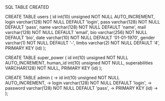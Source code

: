 SQL TABLE CREATED

CREATE TABLE users (
     id int(10) unsigned NOT NULL AUTO_INCREMENT,
     login varchar(128) NOT NULL DEFAULT 'login',
     pass varchar(128) NOT NULL DEFAULT 'pass',
     name varchar(128) NOT NULL DEFAULT 'name',
     mail varchar(128) NOT NULL DEFAULT 'email',
     bio varchar(256) NOT NULL DEFAULT 'bio',
     date varchar(10) NOT NULL DEFAULT '01-01-1970',
     gender varchar(1) NOT NULL DEFAULT '-',
     limbs varchar(2) NOT NULL DEFAULT '4',
     PRIMARY KEY (id)
     );

 CREATE TABLE super_power (
     id int(10) unsigned NOT NULL AUTO_INCREMENT,
     human_id int(10) unsigned NOT NULL,
     superabilities VARCHAR(128) NOT NULL,
     PRIMARY KEY (id)
     );

 CREATE TABLE admin (
    -> id int(10) unsigned NOT NULL AUTO_INCREMENT,
    -> login varchar(128) NOT NULL DEFAULT 'login',
    -> password varchar(128) NOT NULL DEFAULT 'pass',
    -> PRIMARY KEY (id)
    -> );
